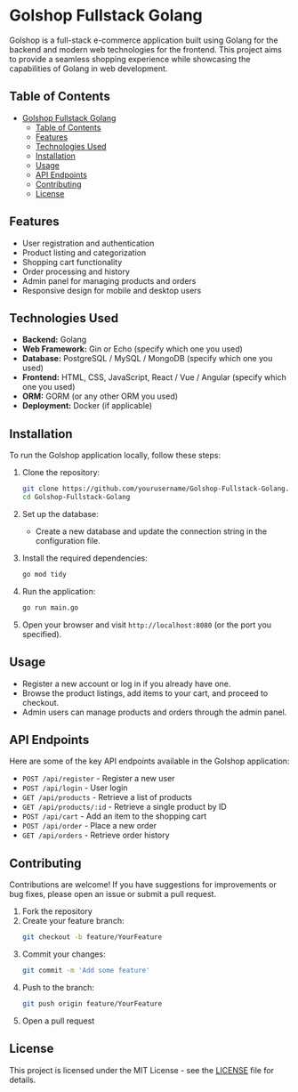 # Golshop Fullstack Golang

Golshop is a full-stack e-commerce application built using Golang for the backend and modern web technologies for the frontend. This project aims to provide a seamless shopping experience while showcasing the capabilities of Golang in web development.

## Table of Contents

- [Golshop Fullstack Golang](#golshop-fullstack-golang)
	- [Table of Contents](#table-of-contents)
	- [Features](#features)
	- [Technologies Used](#technologies-used)
	- [Installation](#installation)
	- [Usage](#usage)
	- [API Endpoints](#api-endpoints)
	- [Contributing](#contributing)
	- [License](#license)

## Features

- User registration and authentication
- Product listing and categorization
- Shopping cart functionality
- Order processing and history
- Admin panel for managing products and orders
- Responsive design for mobile and desktop users

## Technologies Used

- **Backend:** Golang
- **Web Framework:** Gin or Echo (specify which one you used)
- **Database:** PostgreSQL / MySQL / MongoDB (specify which one you used)
- **Frontend:** HTML, CSS, JavaScript, React / Vue / Angular (specify which one you used)
- **ORM:** GORM (or any other ORM you used)
- **Deployment:** Docker (if applicable)

## Installation

To run the Golshop application locally, follow these steps:

1. Clone the repository:
   ```bash
   git clone https://github.com/yourusername/Golshop-Fullstack-Golang.git
   cd Golshop-Fullstack-Golang
   ```

2. Set up the database:
   - Create a new database and update the connection string in the configuration file.

3. Install the required dependencies:
   ```bash
   go mod tidy
   ```

4. Run the application:
   ```bash
   go run main.go
   ```

5. Open your browser and visit `http://localhost:8080` (or the port you specified).

## Usage

- Register a new account or log in if you already have one.
- Browse the product listings, add items to your cart, and proceed to checkout.
- Admin users can manage products and orders through the admin panel.

## API Endpoints

Here are some of the key API endpoints available in the Golshop application:

- `POST /api/register` - Register a new user
- `POST /api/login` - User login
- `GET /api/products` - Retrieve a list of products
- `GET /api/products/:id` - Retrieve a single product by ID
- `POST /api/cart` - Add an item to the shopping cart
- `POST /api/order` - Place a new order
- `GET /api/orders` - Retrieve order history

## Contributing

Contributions are welcome! If you have suggestions for improvements or bug fixes, please open an issue or submit a pull request.

1. Fork the repository
2. Create your feature branch:
   ```bash
   git checkout -b feature/YourFeature
   ```
3. Commit your changes:
   ```bash
   git commit -m 'Add some feature'
   ```
4. Push to the branch:
   ```bash
   git push origin feature/YourFeature
   ```
5. Open a pull request

## License

This project is licensed under the MIT License - see the [LICENSE](LICENSE) file for details.
